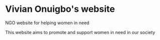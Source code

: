 # Vivian Onuigbo's website
NGO website for helping women in need

This website aims to promote and support women in need in our society
